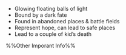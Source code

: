 - Glowing floating balls of light
- Bound by a dark fate
- Found in abandoned places & battle fields
- Represent hope, can lead to safe places
- Lead to a couple of kid’s death

%%Other Imporant Info%%